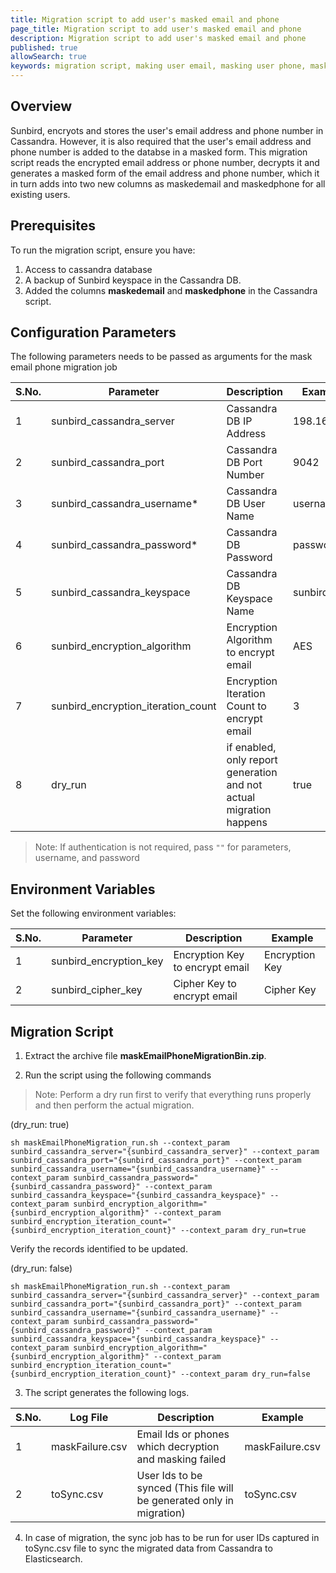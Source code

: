 ```yaml
---
title: Migration script to add user's masked email and phone
page_title: Migration script to add user's masked email and phone
description: Migration script to add user's masked email and phone
published: true
allowSearch: true
keywords: migration script, making user email, masking user phone, masking
---
```


## Overview
Sunbird, encryots and stores the user's email address and phone number in Cassandra. However, it is also required that the user's email address and phone number is added to the databse in a masked form. This migration script reads the encrypted email address or phone number, decrypts it and generates a masked form of the email address and phone number, which it in turn adds into two new columns as maskedemail and maskedphone for all existing users.

## Prerequisites

To run the migration script, ensure you have:

1. Access to cassandra database
2. A backup of Sunbird keyspace in the Cassandra DB.
3. Added the columns **maskedemail** and **maskedphone** in the Cassandra script.

## Configuration Parameters
The following parameters needs to be passed as arguments for the mask email phone migration job

 S.No. | Parameter | Description | Example 
-------|-----------|-------------|---------
1 | sunbird_cassandra_server | Cassandra DB IP Address| 198.168.1.1
2 | sunbird_cassandra_port | Cassandra DB Port Number | 9042 
3 | sunbird_cassandra_username* | Cassandra DB User Name | username 
4 | sunbird_cassandra_password* | Cassandra DB Password | password 
5 | sunbird_cassandra_keyspace  | Cassandra DB Keyspace Name | sunbird 
6 | sunbird_encryption_algorithm  | Encryption Algorithm to encrypt email | AES 
7 | sunbird_encryption_iteration_count  | Encryption Iteration Count to encrypt email | 3 
8 | dry_run  | if enabled, only report generation and not actual migration happens | true


> Note: If authentication is not required, pass `""` for parameters, username, and password

## Environment Variables
Set the following environment variables:

 S.No. | Parameter | Description | Example 
-------|-----------|-------------|---------
1 | sunbird_encryption_key | Encryption Key to encrypt email | Encryption Key
2 | sunbird_cipher_key | Cipher Key to encrypt email | Cipher Key 

## Migration Script

1. Extract the archive file **maskEmailPhoneMigrationBin.zip**.

2. Run the script using the following commands 
> Note: Perform a dry run first to verify that everything runs properly and then perform the actual migration.

(dry_run: true)
``` 
sh maskEmailPhoneMigration_run.sh --context_param sunbird_cassandra_server="{sunbird_cassandra_server}" --context_param sunbird_cassandra_port="{sunbird_cassandra_port}" --context_param sunbird_cassandra_username="{sunbird_cassandra_username}" --context_param sunbird_cassandra_password="{sunbird_cassandra_password}" --context_param sunbird_cassandra_keyspace="{sunbird_cassandra_keyspace}" --context_param sunbird_encryption_algorithm="{sunbird_encryption_algorithm}" --context_param sunbird_encryption_iteration_count="{sunbird_encryption_iteration_count}" --context_param dry_run=true
```

Verify the records identified to be updated.

(dry_run: false)  
``` 
sh maskEmailPhoneMigration_run.sh --context_param sunbird_cassandra_server="{sunbird_cassandra_server}" --context_param sunbird_cassandra_port="{sunbird_cassandra_port}" --context_param sunbird_cassandra_username="{sunbird_cassandra_username}" --context_param sunbird_cassandra_password="{sunbird_cassandra_password}" --context_param sunbird_cassandra_keyspace="{sunbird_cassandra_keyspace}" --context_param sunbird_encryption_algorithm="{sunbird_encryption_algorithm}" --context_param sunbird_encryption_iteration_count="{sunbird_encryption_iteration_count}" --context_param dry_run=false
```

3. The script generates the following logs.

 S.No. | Log File | Description | Example 
-------|-----------|-------------|---------
1 | maskFailure.csv | Email Ids or phones which decryption and masking failed | maskFailure.csv
2 | toSync.csv | User Ids to be synced (This file will be generated only in migration) | toSync.csv 

4. In case of migration, the sync job has to be run for user IDs captured in toSync.csv file to sync the migrated data from Cassandra to Elasticsearch.
